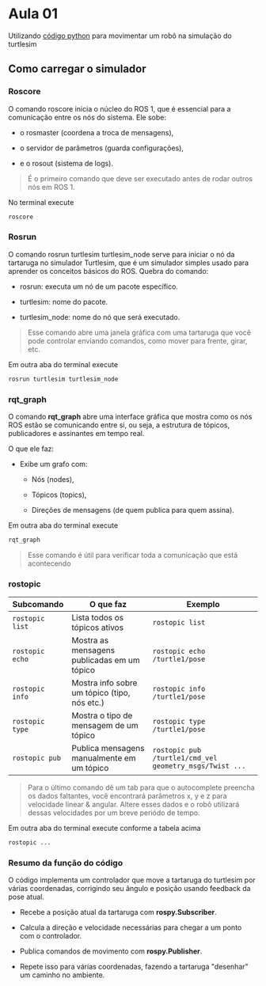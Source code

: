 # Aula 01

Utilizando [código python](./aula1.py) para movimentar um robô na simulação do turtlesim

## Como carregar o simulador

### Roscore

O comando roscore inicia o núcleo do ROS 1, que é essencial para a comunicação entre os nós do sistema. Ele sobe:

- o rosmaster (coordena a troca de mensagens),

- o servidor de parâmetros (guarda configurações),

- e o rosout (sistema de logs).

> É o primeiro comando que deve ser executado antes de rodar outros nós em ROS 1.

No terminal execute

```bash
roscore
```

### Rosrun

O comando rosrun turtlesim turtlesim_node serve para iniciar o nó da tartaruga no simulador Turtlesim, que é um simulador simples usado para aprender os conceitos básicos do ROS.
Quebra do comando:

- rosrun: executa um nó de um pacote específico.

- turtlesim: nome do pacote.

- turtlesim_node: nome do nó que será executado.

> Esse comando abre uma janela gráfica com uma tartaruga que você pode controlar enviando comandos, como mover para frente, girar, etc.

Em outra aba do terminal execute

```bash
rosrun turtlesim turtlesim_node
```

### rqt_graph

O comando **rqt_graph** abre uma interface gráfica que mostra como os nós ROS estão se comunicando entre si, ou seja, a estrutura de tópicos, publicadores e assinantes em tempo real.

O que ele faz:

- Exibe um grafo com:

  - Nós (nodes),

  - Tópicos (topics),

  - Direções de mensagens (de quem publica para quem assina).

Em outra aba do terminal execute

```bash
rqt_graph
```

> Esse comando é útil para verificar toda a comunicação que está acontecendo

### rostopic

| Subcomando      | O que faz                                    | Exemplo                                                                  |
| --------------- | -------------------------------------------- | ------------------------------------------------------------------------ |
| `rostopic list` | Lista todos os tópicos ativos                | `rostopic list`                                                          |
| `rostopic echo` | Mostra as mensagens publicadas em um tópico  | `rostopic echo /turtle1/pose`                                            |
| `rostopic info` | Mostra info sobre um tópico (tipo, nós etc.) | `rostopic info /turtle1/pose`                                            |
| `rostopic type` | Mostra o tipo de mensagem de um tópico       | `rostopic type /turtle1/pose`                                            |
| `rostopic pub`  | Publica mensagens manualmente em um tópico   | `rostopic pub /turtle1/cmd_vel geometry_msgs/Twist ...` |

> Para o último comando dê um tab para que o autocomplete preencha os dados faltantes, você encontrará parâmetros x, y e z para velocidade linear & angular. Altere esses dados e o robô utilizará dessas velocidades por um breve periódo de tempo.

Em outra aba do terminal execute conforme a tabela acima

```bash
rostopic ...
```

### Resumo da função do código

O código implementa um controlador que move a tartaruga do turtlesim por várias coordenadas, corrigindo seu ângulo e posição usando feedback da pose atual.

- Recebe a posição atual da tartaruga com **rospy.Subscriber**.

- Calcula a direção e velocidade necessárias para chegar a um ponto com o controlador.

- Publica comandos de movimento com **rospy.Publisher**.

- Repete isso para várias coordenadas, fazendo a tartaruga "desenhar" um caminho no ambiente.
